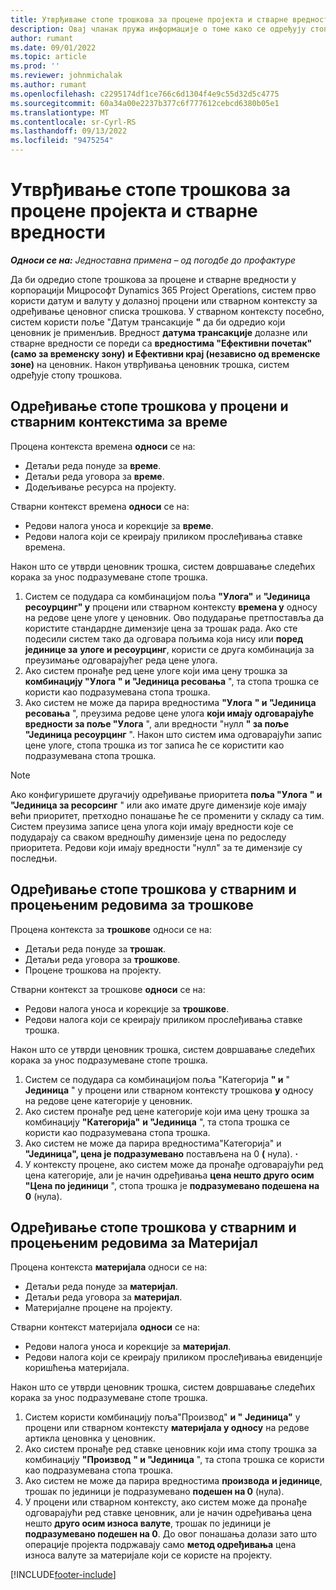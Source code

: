 ```yaml
---
title: Утврђивање стопе трошкова за процене пројекта и стварне вредности
description: Овај чланак пружа информације о томе како се одређују стопе трошкова за процене пројекта и стварне вредности.
author: rumant
ms.date: 09/01/2022
ms.topic: article
ms.prod: ''
ms.reviewer: johnmichalak
ms.author: rumant
ms.openlocfilehash: c2295174df1ce766c6d1304f4e9c55d32d5c4775
ms.sourcegitcommit: 60a34a00e2237b377c6f777612cebcd6380b05e1
ms.translationtype: MT
ms.contentlocale: sr-Cyrl-RS
ms.lasthandoff: 09/13/2022
ms.locfileid: "9475254"
---
```

# <a name="determine-cost-rates-for-project-estimates-and-actuals"></a>Утврђивање стопе трошкова за процене пројекта и стварне вредности

_**Односи се на:** Једноставна примена – од погодбе до профактуре_

Да би одредио стопе трошкова за процене и стварне вредности у корпорацији Мицрософт Dynamics 365 Project Operations, систем прво користи датум и валуту у долазној процени или стварном контексту за одређивање ценовног списка трошкова. У стварном контексту посебно, систем користи поље "Датум трансакције **"** да би одредио који ценовник је применљив. Вредност **датума трансакције** долазне или стварне вредности се пореди са **вредностима "Ефективни почетак" (само за временску зону)** **и Ефективни крај (независно од временске зоне)** на ценовник. Након утврђивања ценовник трошка, систем одређује стопу трошкова. 

## <a name="determining-cost-rates-in-estimate-and-actual-contexts-for-time"></a>Одређивање стопе трошкова у процени и стварним контекстима за време

Процена контекста времена **односи** се на:

- Детаљи реда понуде за **време**.
- Детаљи реда уговора за **време**.
- Додељивање ресурса на пројекту.

Стварни контекст времена **односи** се на:

- Редови налога уноса и корекције за **време**.
- Редови налога који се креирају приликом прослеђивања ставке времена.

Након што се утврди ценовник трошка, систем довршавање следећих корака за унос подразумеване стопе трошка.

1. Систем се подудара са комбинацијом поља **"Улога"** и **"Јединица ресоурцинг" у** процени или стварном контексту **времена у** односу на редове цене улоге у ценовник. Ово подударање претпоставља да користите стандардне димензије цена за трошак рада. Ако сте подесили систем тако да одговара пољима која нису или **поред јединице за** **улоге и ресоурцинг**, користи се друга комбинација за преузимање одговарајућег реда цене улога.
1. Ако систем пронађе ред цене улоге који има цену трошка за **комбинацију "Улога** **" и "Јединица ресовања** ", та стопа трошка се користи као подразумевана стопа трошка.
1. Ако систем не може да парира вредностима **"Улога** **" и "Јединица ресовања** ", преузима редове цене улога **који имају одговарајуће вредности за поље "Улога** ", али вредности "нулл **" за поље "Јединица ресоурцинг** ". Након што систем има одговарајући запис цене улоге, стопа трошка из тог записа ће се користити као подразумевана стопа трошка.

> [!NOTE]
> Ако конфигуришете другачију одређивање приоритета **поља "Улога** **" и "Јединица за ресорсинг** " или ако имате друге димензије које имају већи приоритет, претходно понашање ће се променити у складу са тим. Систем преузима записе цена улога који имају вредности које се подударају са сваком вредношћу димензије цена по редоследу приоритета. Редови који имају вредности "нулл" за те димензије су последњи.

## <a name="determining-cost-rates-on-actual-and-estimate-lines-for-expense"></a>Одређивање стопе трошкова у стварним и процењеним редовима за трошкове

Процена контекста за **трошкове** односи се на:

- Детаљи реда понуде за **трошак**.
- Детаљи реда уговора за **трошкове**.
- Процене трошкова на пројекту.

Стварни контекст за трошкове **односи** се на:

- Редови налога уноса и корекције за **трошкове**.
- Редови налога који се креирају приликом прослеђивања ставке трошка.

Након што се утврди ценовник трошка, систем довршавање следећих корака за унос подразумеване стопе трошка.

1. Систем се подудара са комбинацијом поља "Категорија **" и** " **Јединица** " у процени или стварном контексту трошкова **у** односу на редове цене категорије у ценовник.
1. Ако систем пронађе ред цене категорије који има цену трошка за комбинацију **"Категорија"** **и "Јединица** ", та стопа трошка се користи као подразумевана стопа трошка.
1. Ако систем не може да парира вредностима"Категорија" и **"Јединица", цена је подразумевано** постављена на 0 **(** нула). **·**
1. У контексту процене, ако систем може да пронађе одговарајући ред цена категорије, али је начин одређивања **цена нешто друго осим "Цена по јединици** ", стопа трошка је **подразумевано подешена на 0** (нула).

## <a name="determining-cost-rates-on-actual-and-estimate-lines-for-material"></a>Одређивање стопе трошкова у стварним и процењеним редовима за Материјал

Процена контекста **материјала** односи се на:

- Детаљи реда понуде за **материјал**.
- Детаљи реда уговора за **материјал**.
- Материјалне процене на пројекту.

Стварни контекст материјала **односи** се на:

- Редови налога уноса и корекције за **материјал**.
- Редови налога који се креирају приликом прослеђивања евиденције коришћења материјала.

Након што се утврди ценовник трошка, систем довршавање следећих корака за унос подразумеване стопе трошка.

1. Систем користи комбинацију поља"Производ" **и "** **Јединица"** у процени или стварном контексту **материјала у односу** на редове артикла ценовнка у ценовник.
1. Ако систем пронађе ред ставке ценовник који има стопу трошка за комбинацију **"Производ** **" и "Јединица** ", та стопа трошка се користи као подразумевана стопа трошка.
1. Ако систем не може да парира вредностима **производа** **и јединице**, трошак по јединици је подразумевано **подешен на 0** (нула).
1. У процени или стварном контексту, ако систем може да пронађе одговарајући ред ставке ценовник, али је начин одређивања цена нешто **друго осим износа валуте**, трошак по јединици је **подразумевано подешен на 0**. До овог понашања долази зато што операције пројекта подржавају само **метод одређивања** цена износа валуте за материјале који се користе на пројекту.

[!INCLUDE[footer-include](../../includes/footer-banner.md)]
